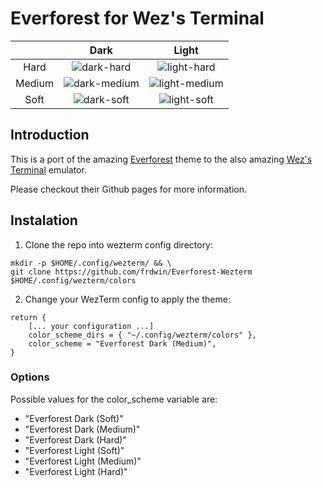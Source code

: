 # Everforest for Wez's Terminal

| | Dark | Light |
|:-----:|:-----:|:-----:|
|Hard| ![dark-hard](https://user-images.githubusercontent.com/84289565/210184828-d03a1b9b-a6fc-426e-b92c-0c71e6d527c0.png) | ![light-hard](https://user-images.githubusercontent.com/84289565/210184836-3cdf3200-4379-47c0-93e9-b9ed8eb0a078.png) |
|Medium| ![dark-medium](https://user-images.githubusercontent.com/84289565/210184831-f9d5af8d-0f7d-4c83-b817-22dc2ce9e97b.png) | ![light-medium](https://user-images.githubusercontent.com/84289565/210184837-e85106e7-3c46-4024-a3b5-c0ce078ae538.png) |
|Soft| ![dark-soft](https://user-images.githubusercontent.com/84289565/210184833-661a4c75-a136-4b40-a99d-971e3f38d8e9.png) | ![light-soft](https://user-images.githubusercontent.com/84289565/210184839-d002046a-e43a-4062-b93b-2712a2300bb7.png) |

## Introduction
This is a port of the amazing [Everforest](https://github.com/sainnhe/everforest) theme to the also amazing [Wez's Terminal](https://github.com/wez/wezterm) emulator.

Please checkout their Github pages for more information.

## Instalation

1. Clone the repo into wezterm config directory:
```
mkdir -p $HOME/.config/wezterm/ && \
git clone https://github.com/frdwin/Everforest-Wezterm $HOME/.config/wezterm/colors
```

2. Change your WezTerm config to apply the theme:
```
return {
	[... your configuration ...]
	color_scheme_dirs = { "~/.config/wezterm/colors" },
	color_scheme = "Everforest Dark (Medium)",
}
```

### Options

Possible values for the color_scheme variable are:

* "Everforest Dark (Soft)"
* "Everforest Dark (Medium)"
* "Everforest Dark (Hard)"
* "Everforest Light (Soft)"
* "Everforest Light (Medium)"
* "Everforest Light (Hard)"

